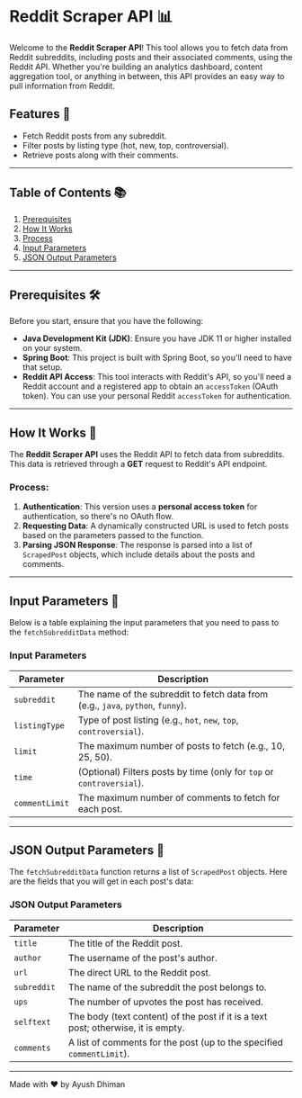 # Reddit Scraper API 📊

Welcome to the **Reddit Scraper API**! This tool allows you to fetch data from Reddit subreddits, including posts and their associated comments, using the Reddit API. Whether you're building an analytics dashboard, content aggregation tool, or anything in between, this API provides an easy way to pull information from Reddit.

## Features 🚀
- Fetch Reddit posts from any subreddit.
- Filter posts by listing type (hot, new, top, controversial).
- Retrieve posts along with their comments.
---

## Table of Contents 📚
1. [Prerequisites](#prerequisites)
2. [How It Works](#how-it-works)
3. [Process](#Process)
4. [Input Parameters](#input-parameters)
5. [JSON Output Parameters](#json-output-parameters)

---

## Prerequisites 🛠️

Before you start, ensure that you have the following:
- **Java Development Kit (JDK)**: Ensure you have JDK 11 or higher installed on your system.
- **Spring Boot**: This project is built with Spring Boot, so you'll need to have that setup.
- **Reddit API Access**: This tool interacts with Reddit's API, so you'll need a Reddit account and a registered app to obtain an `accessToken` (OAuth token). You can use your personal Reddit `accessToken` for authentication.

---

## How It Works 🤖

The **Reddit Scraper API** uses the Reddit API to fetch data from subreddits. This data is retrieved through a **GET** request to Reddit's API endpoint.

### Process:
1. **Authentication**: This version uses a **personal access token** for authentication, so there's no OAuth flow.
2. **Requesting Data**: A dynamically constructed URL is used to fetch posts based on the parameters passed to the function.
3. **Parsing JSON Response**: The response is parsed into a list of `ScrapedPost` objects, which include details about the posts and comments.

---

## Input Parameters 📝

Below is a table explaining the input parameters that you need to pass to the `fetchSubredditData` method:

### Input Parameters

| **Parameter**   | **Description**                                                                 |
|-----------------|---------------------------------------------------------------------------------|
| `subreddit`     | The name of the subreddit to fetch data from (e.g., `java`, `python`, `funny`). |
| `listingType`   | Type of post listing (e.g., `hot`, `new`, `top`, `controversial`).              |
| `limit`         | The maximum number of posts to fetch (e.g., 10, 25, 50).                        |
| `time`          | (Optional) Filters posts by time (only for `top` or `controversial`).           |
| `commentLimit`  | The maximum number of comments to fetch for each post.                          |

---

## JSON Output Parameters 📡

The `fetchSubredditData` function returns a list of `ScrapedPost` objects. Here are the fields that you will get in each post's data:

### JSON Output Parameters

| **Parameter**   | **Description**                                                               |
|-----------------|-------------------------------------------------------------------------------|
| `title`         | The title of the Reddit post.                                                 |
| `author`        | The username of the post's author.                                            |
| `url`           | The direct URL to the Reddit post.                                            |
| `subreddit`     | The name of the subreddit the post belongs to.                                |
| `ups`           | The number of upvotes the post has received.                                  |
| `selftext`      | The body (text content) of the post if it is a text post; otherwise, it is empty.|
| `comments`      | A list of comments for the post (up to the specified `commentLimit`).         |

---

Made with ❤️ by Ayush Dhiman
